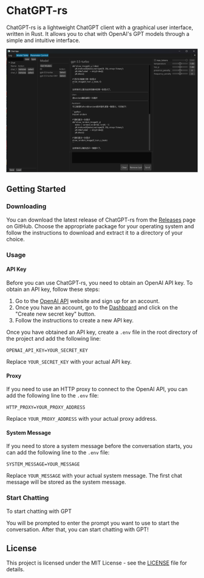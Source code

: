# ChatGPT-rs

ChatGPT-rs is a lightweight ChatGPT client with a graphical user interface, written in Rust. It allows you to chat with OpenAI's GPT models through a simple and intuitive interface.

![1](./image/1.png)

## Getting Started

### Downloading

You can download the latest release of ChatGPT-rs from the [Releases](https://github.com/LitangDingzhen/chatgpt-rs/releases) page on GitHub. Choose the appropriate package for your operating system and follow the instructions to download and extract it to a directory of your choice.

### Usage

#### API Key

Before you can use ChatGPT-rs, you need to obtain an OpenAI API key. To obtain an API key, follow these steps:

1. Go to the [OpenAI API](https://beta.openai.com/) website and sign up for an account.
2. Once you have an account, go to the [Dashboard](https://platform.openai.com/account/api-keys) and click on the "Create new secret key" button.
3. Follow the instructions to create a new API key.

Once you have obtained an API key, create a `.env` file in the root directory of the project and add the following line:

```
OPENAI_API_KEY=YOUR_SECRET_KEY
```

Replace `YOUR_SECRET_KEY` with your actual API key.

#### Proxy

If you need to use an HTTP proxy to connect to the OpenAI API, you can add the following line to the `.env` file:

```
HTTP_PROXY=YOUR_PROXY_ADDRESS
```

Replace `YOUR_PROXY_ADDRESS` with your actual proxy address.

#### System Message

If you need to store a system message before the conversation starts, you can add the following line to the `.env` file:

```
SYSTEM_MESSAGE=YOUR_MESSAGE
```

Replace `YOUR_MESSAGE` with your actual system message. The first chat message will be stored as the system message.

### Start Chatting

To start chatting with GPT

You will be prompted to enter the prompt you want to use to start the conversation. After that, you can start chatting with GPT!

## License

This project is licensed under the MIT License - see the [LICENSE](LICENSE) file for details.